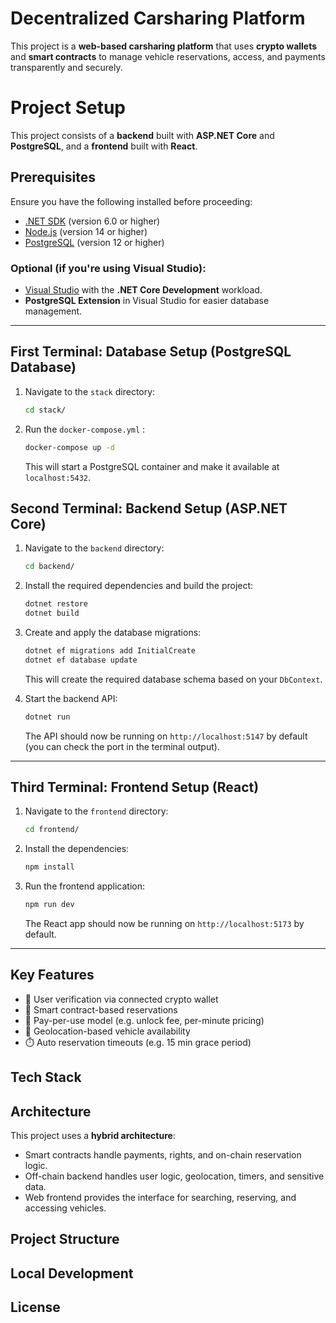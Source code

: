 # Decentralized Carsharing Platform

This project is a **web-based carsharing platform** that uses **crypto wallets** and **smart contracts** to manage vehicle reservations, access, and payments transparently and securely.

# Project Setup

This project consists of a **backend** built with **ASP.NET Core** and **PostgreSQL**, and a **frontend** built with **React**.

## Prerequisites

Ensure you have the following installed before proceeding:

- [.NET SDK](https://dotnet.microsoft.com/download) (version 6.0 or higher)
- [Node.js](https://nodejs.org/) (version 14 or higher)
- [PostgreSQL](https://www.postgresql.org/) (version 12 or higher)

### Optional (if you're using Visual Studio):
- [Visual Studio](https://visualstudio.microsoft.com/) with the **.NET Core Development** workload.
- **PostgreSQL Extension** in Visual Studio for easier database management.

---

## First Terminal: Database Setup (PostgreSQL Database)
 
1. Navigate to the `stack` directory:

    ```bash
    cd stack/
    ```

2. Run the  `docker-compose.yml` :

    ```bash
    docker-compose up -d
    ```

   This will start a PostgreSQL container and make it available at `localhost:5432`.

## Second Terminal: Backend Setup (ASP.NET Core)

1. Navigate to the `backend` directory:

    ```bash
    cd backend/
    ```

2. Install the required dependencies and build the project:

    ```bash
    dotnet restore
    dotnet build
    ```

3. Create and apply the database migrations:

    ```bash
    dotnet ef migrations add InitialCreate
    dotnet ef database update
    ```

   This will create the required database schema based on your `DbContext`.

4. Start the backend API:

    ```bash
    dotnet run
    ```

   The API should now be running on `http://localhost:5147` by default (you can check the port in the terminal output).

---

## Third Terminal: Frontend Setup (React)

1. Navigate to the `frontend` directory:

    ```bash
    cd frontend/
    ```

2. Install the dependencies:

    ```bash
    npm install
    ```

3. Run the frontend application:

    ```bash
    npm run dev
    ```

   The React app should now be running on `http://localhost:5173` by default.

---

## Key Features

- 🔐 User verification via connected crypto wallet
- 📄 Smart contract-based reservations
- 💸 Pay-per-use model (e.g. unlock fee, per-minute pricing)
- 📍 Geolocation-based vehicle availability
- ⏱️ Auto reservation timeouts (e.g. 15 min grace period)

## Tech Stack

## Architecture

This project uses a **hybrid architecture**:
- Smart contracts handle payments, rights, and on-chain reservation logic.
- Off-chain backend handles user logic, geolocation, timers, and sensitive data.
- Web frontend provides the interface for searching, reserving, and accessing vehicles.

## Project Structure

## Local Development

## License
